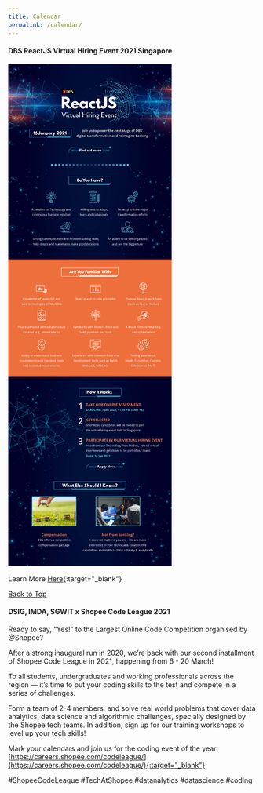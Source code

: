 ```yaml
---
title: Calendar
permalink: /calendar/
---
```


<a name="top"></a>

<a name="4"></a>
<h4><strong>DBS ReactJS Virtual Hiring Event 2021 Singapore</strong></h4>
<img src="/images/calendar/React Developer Event EDM.jpg">

Learn More [Here](https://www.dbs.com/hiring/sg/react/index.html){:target="_blank"}

[Back to Top](#top)


<a name="5"></a>
<h4><strong>DSIG, IMDA, SGWIT x Shopee Code League 2021</strong></h4>
Ready to say, “Yes!” to the Largest Online Code Competition organised by @Shopee? 

After a strong inaugural run in 2020, we’re back with our second installment of Shopee Code League in 2021, happening from 6 - 20 March! 

To all students, undergraduates and working professionals across the region — it’s time to put your coding skills to the test and compete in a series of challenges.

Form a team of 2-4 members, and solve real world problems that cover data analytics, data science and algorithmic challenges, specially designed by the Shopee tech teams. In addition, sign up for our training workshops to level up your tech skills!

Mark your calendars and join us for the coding event of the year: [https://careers.shopee.com/codeleague/](https://careers.shopee.com/codeleague/){:target="_blank"}

#ShopeeCodeLeague #TechAtShopee #datanalytics #datascience #coding